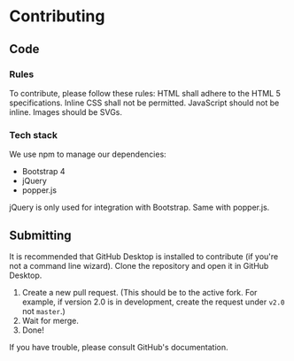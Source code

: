 # Contributing
## Code
### Rules
To contribute, please follow these rules:
HTML shall adhere to the HTML 5 specifications.
Inline CSS shall not be permitted.
JavaScript should not be inline.
Images should be SVGs.

### Tech stack
We use npm to manage our dependencies:
- Bootstrap 4
- jQuery
- popper.js

jQuery is only used for integration with Bootstrap. Same with popper.js.


## Submitting
It is recommended that GitHub Desktop is installed to contribute (if you're not a command line wizard). Clone the repository and open it in GitHub Desktop.
1. Create a new pull request. (This should be to the active fork. For example, if version 2.0 is in development, create the request under `v2.0` not `master`.)
2. Wait for merge.
3. Done!

If you have trouble, please consult GitHub's documentation.
